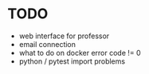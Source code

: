 # TODO
- web interface for professor
- email connection
- what to do on docker error code != 0
- python / pytest import problems
